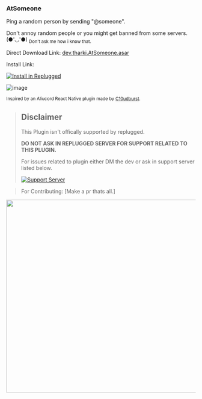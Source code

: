### AtSomeone

Ping a random person by sending "@someone".

Don't annoy random people or you might get banned from some servers. (●'◡'●) <sub>Don't ask me how i
know that.</sub>

Direct Download Link: [dev.tharki.AtSomeone.asar](https://github.com/TharkiDev/AtSomeone/releases/latest/download/dev.tharki.AtSomeone.asar)

Install Link:


[![Install in Replugged](https://img.shields.io/badge/-Install%20in%20Replugged-blue?style=for-the-badge&logo=none)](https://replugged.dev/install?identifier=TharkiDev/AtSomeone&source=github)

![image](https://i.imgur.com/B2I91re.gif)

<sub>Inspired by an Aliucord React Native plugin made by
[C10udburst](https://github.com/c10udburst-discord/Aliucord-RightNow-Plugins/tree/master/AtSomeone).</sub>

> ## Disclaimer
>
> This Plugin isn't offically supported by replugged.
>
>**DO NOT ASK IN REPLUGGED SERVER FOR SUPPORT RELATED TO THIS PLUGIN.**
>
> For issues related to plugin either DM the dev or ask in support server listed below.
>
>
> [![Support Server](https://discordapp.com/api/guilds/919649417005506600/widget.png?style=banner3)](https://discord.gg/SgKSKyh9gY)





> For Contributing: [Make a pr thats all.]

[<img src="https://sirio-network.com/flashcord/store/embed.png" width="512">](https://sirio-network.com/flashcord/store/atsomeone)
